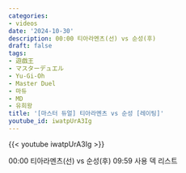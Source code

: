 ```yaml
---
categories:
- videos
date: '2024-10-30'
description: 00:00 티아라멘츠(선) vs 순성(후)
draft: false
tags:
- 遊戯王
- マスターデュエル
- Yu-Gi-Oh
- Master Duel
- 마듀
- MD
- 유희왕
title: '[마스터 듀얼] 티아라멘츠 vs 순성 [레이팅]'
youtube_id: iwatpUrA3Ig
---
```



{{< youtube iwatpUrA3Ig >}}

00:00 티아라멘츠(선) vs 순성(후)
09:59 사용 덱 리스트